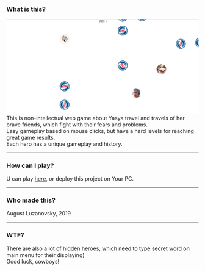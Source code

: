 ### What is this?   
![yasya_and_friend](./icon.png)
This is non-intellectual web game about Yasya travel and travels of her brave friends, which
fight with their fears and problems.   
Easy gameplay based on mouse clicks, but have a hard levels for reaching great game results.   
Each hero has a unique gameplay and history.   
***
### How can I play?
U can play [here](https://bringmetheaugust.github.io/yasya), or deploy this project on Your PC.
***
### Who made this?
August Luzanovsky, 2019
***
### WTF?
There are also a lot of hidden heroes, which need to type secret word on main menu for their displaying)   
Good luck, cowboys!
